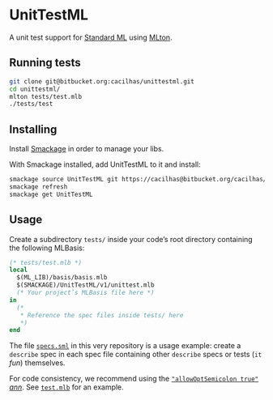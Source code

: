 [annotations]: http://mlton.org/MLBasisAnnotations
[mlton]: http://mlton.org/
[smackage]: http://www.elsman.com/lessons/2014/10/02/getting-started-with-smackage
[sml]: http://sml-family.org/
[specs.sml]: https://bitbucket.org/cacilhas/unittestml/src/master/tests/specs.sml
[test.mlb]: https://bitbucket.org/cacilhas/unittestml/src/master/tests/test.mlb


# UnitTestML

A unit test support for [Standard ML][sml] using [MLton][mlton].


## Running tests

```sh
git clone git@bitbucket.org:cacilhas/unittestml.git
cd unittestml/
mlton tests/test.mlb
./tests/test
```


## Installing

Install [Smackage][smackage] in order to manage your libs.

With Smackage installed, add UnitTestML to it and install:

```sh
smackage source UnitTestML git https://cacilhas@bitbucket.org/cacilhas/unittestml.git
smackage refresh
smackage get UnitTestML
```


## Usage

Create a subdirectory `tests/` inside your code’s root directory containing
the following MLBasis:

```sml
(* tests/test.mlb *)
local
  $(ML_LIB)/basis/basis.mlb
  $(SMACKAGE)/UnitTestML/v1/unittest.mlb
  (* Your project’s MLBasis file here *)
in
  (*
   * Reference the spec files inside tests/ here
   *)
end
```

The file [`specs.sml`][specs.sml] in this very repository is a usage example:
create a `describe` spec in each spec file containing other `describe` specs
or tests (`it` *fun*) themselves.

For code consistency, we recommend using the
[`"allowOptSemicolon true"` *ann*][annotations].
See [`test.mlb`][test.mlb] for an example.

